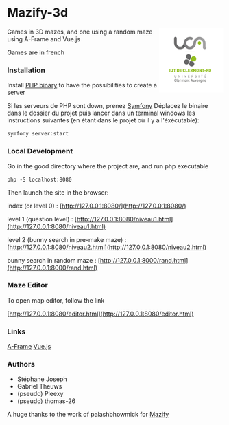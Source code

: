 # Mazify-3d

<img src="/assets/images/logo_UCA.jpg" alt="Réalisé par des étudiants de l'IUT d'aubière" align="right" width="150" height="150">

Games in 3D mazes, and one using a random maze using A-Frame and Vue.js

Games are in french

### Installation

Install [PHP binary](https://windows.php.net/downloads/releases/php-7.4.28-nts-Win32-vc15-x64.zip) to have the possibilities to create a server

Si les serveurs de PHP sont down, prenez [Symfony](https://github.com/symfony-cli/symfony-cli/releases/download/v5.4.1/symfony-cli_windows_amd64.zip)
Déplacez le binaire dans le dossier du projet
puis lancer dans un terminal windows les instructions suivantes (en étant dans le projet où il y a l'éxécutable):

    symfony server:start

### Local Development

Go in the good directory where the project are, and run php executable

    php -S localhost:8080

Then launch the site in the browser:

index (or level 0) : [http://127.0.0.1:8080/](http://127.0.0.1:8080/)

level 1 (question level) : [http://127.0.0.1:8080/niveau1.html](http://127.0.0.1:8080/niveau1.html)

level 2 (bunny search in pre-make maze) : [http://127.0.0.1:8080/niveau2.html](http://127.0.0.1:8080/niveau2.html)

bunny search in random maze : [http://127.0.0.1:8000/rand.html](http://127.0.0.1:8000/rand.html)

### Maze Editor

To open map editor, follow the link

[http://127.0.0.1:8080/editor.html](http://127.0.0.1:8080/editor.html)

### Links
[A-Frame](https://aframe.io/)
[Vue.js](https://vuejs.org/)

### Authors
 * Stéphane Joseph
 * Gabriel Theuws
 * (pseudo) Pleexy
 * (pseudo) thomas-26

A huge thanks to the work of palashbhowmick for [Mazify](https://github.com/palashbhowmick/mazify-3d)
